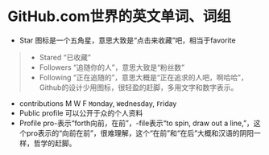 # GitHub.com世界的英文单词、词组
- Star 图标是一个五角星，意思大致是“点击来收藏”吧，相当于favorite
> - Stared “已收藏”
> - Followers “追随你的人”，意思大致是“粉丝数”
> - Following “正在追随的”，意思大概是“正在追求的人吧，啊哈哈”，Github的设计少用图标，很轻盈的赶脚，多用文字和数字表示。
- contributions M W F `M`onday, `W`ednesday, `F`riday
- Public profile 可以公开于众的个人资料
- Profile pro-表示“forth向前，在前”，-file表示“to spin, draw out a line,”，这个pro表示的“向前在前”，很难理解，这个“在前”和“在后”大概和汉语的阴阳一样，哲学的赶脚。

